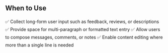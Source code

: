## When to Use  
<div style="line-height:1.8">
✅ Collect long-form user input such as feedback, reviews, or descriptions  
✅ Provide space for multi-paragraph or formatted text entry  
✅ Allow users to compose messages, comments, or notes  
✅ Enable content editing where more than a single line is needed
</div>